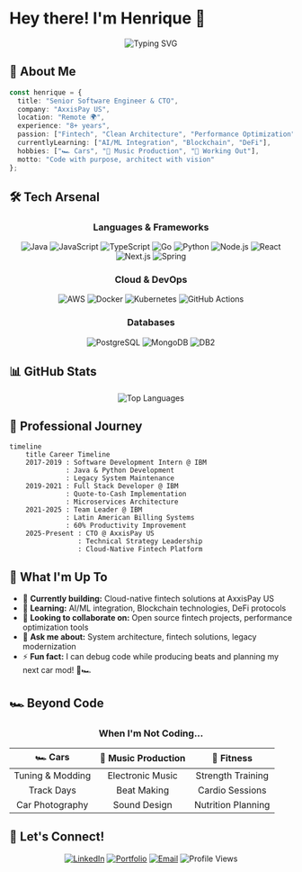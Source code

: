 # Hey there! I'm Henrique 👋

<div align="center">
  
![Typing SVG](https://readme-typing-svg.herokuapp.com?font=Fira+Code&pause=1000&color=00D9FF&center=true&vCenter=true&width=435&lines=Senior+Software+Engineer;CTO+%40+AxxisPay+US;Full-Stack+Developer;Fintech+Enthusiast;Car+Lover+%F0%9F%8F%8E;Music+Producer+%F0%9F%8E%B5;Gym+Rat+%F0%9F%92%AA)

</div>

## 🚀 About Me

```typescript
const henrique = {
  title: "Senior Software Engineer & CTO",
  company: "AxxisPay US",
  location: "Remote 🌍",
  experience: "8+ years",
  passion: ["Fintech", "Clean Architecture", "Performance Optimization"],
  currentlyLearning: ["AI/ML Integration", "Blockchain", "DeFi"],
  hobbies: ["🏎️ Cars", "🎵 Music Production", "💪 Working Out"],
  motto: "Code with purpose, architect with vision"
};
```

## 🛠️ Tech Arsenal

<div align="center">

### Languages & Frameworks
![Java](https://img.shields.io/badge/Java-ED8B00?style=for-the-badge&logo=openjdk&logoColor=white)
![JavaScript](https://img.shields.io/badge/JavaScript-F7DF1E?style=for-the-badge&logo=javascript&logoColor=black)
![TypeScript](https://img.shields.io/badge/TypeScript-007ACC?style=for-the-badge&logo=typescript&logoColor=white)
![Go](https://img.shields.io/badge/Go-00ADD8?style=for-the-badge&logo=go&logoColor=white)
![Python](https://img.shields.io/badge/Python-3776AB?style=for-the-badge&logo=python&logoColor=white)
![Node.js](https://img.shields.io/badge/Node.js-43853D?style=for-the-badge&logo=node.js&logoColor=white)
![React](https://img.shields.io/badge/React-20232A?style=for-the-badge&logo=react&logoColor=61DAFB)
![Next.js](https://img.shields.io/badge/Next.js-000000?style=for-the-badge&logo=next.js&logoColor=white)
![Spring](https://img.shields.io/badge/Spring-6DB33F?style=for-the-badge&logo=spring&logoColor=white)

### Cloud & DevOps
![AWS](https://img.shields.io/badge/AWS-232F3E?style=for-the-badge&logo=amazon-aws&logoColor=white)
![Docker](https://img.shields.io/badge/Docker-2496ED?style=for-the-badge&logo=docker&logoColor=white)
![Kubernetes](https://img.shields.io/badge/Kubernetes-326CE5?style=for-the-badge&logo=kubernetes&logoColor=white)
![GitHub Actions](https://img.shields.io/badge/GitHub_Actions-2088FF?style=for-the-badge&logo=github-actions&logoColor=white)

### Databases
![PostgreSQL](https://img.shields.io/badge/PostgreSQL-316192?style=for-the-badge&logo=postgresql&logoColor=white)
![MongoDB](https://img.shields.io/badge/MongoDB-4EA94B?style=for-the-badge&logo=mongodb&logoColor=white)
![DB2](https://img.shields.io/badge/IBM_DB2-052FAD?style=for-the-badge&logo=ibm&logoColor=white)

</div>

## 📊 GitHub Stats

<div align="center">
  
<!-- ![GitHub Stats](https://github-readme-stats.vercel.app/api?username=hgthome&show_icons=true&theme=tokyonight&hide_border=true&count_private=true) -->

![Top Languages](https://github-readme-stats.vercel.app/api/top-langs/?username=hgthome&layout=compact&theme=tokyonight&hide_border=true)

<!-- ![GitHub Streak](https://github-readme-streak-stats.herokuapp.com/?user=hgthome&theme=tokyonight&hide_border=true) -->

</div>

## 🏢 Professional Journey

```mermaid
timeline
    title Career Timeline
    2017-2019 : Software Development Intern @ IBM
              : Java & Python Development
              : Legacy System Maintenance
    2019-2021 : Full Stack Developer @ IBM
              : Quote-to-Cash Implementation
              : Microservices Architecture
    2021-2025 : Team Leader @ IBM
              : Latin American Billing Systems
              : 60% Productivity Improvement
    2025-Present : CTO @ AxxisPay US
                 : Technical Strategy Leadership
                 : Cloud-Native Fintech Platform
```

## 🎯 What I'm Up To

- 🔭 **Currently building:** Cloud-native fintech solutions at AxxisPay US
- 🌱 **Learning:** AI/ML integration, Blockchain technologies, DeFi protocols
- 👯 **Looking to collaborate on:** Open source fintech projects, performance optimization tools
- 💬 **Ask me about:** System architecture, fintech solutions, legacy modernization
- ⚡ **Fun fact:** I can debug code while producing beats and planning my next car mod! 🎵🏎️

## 🏎️ Beyond Code

<div align="center">

### When I'm Not Coding...

| 🏎️ **Cars** | 🎵 **Music Production** | 💪 **Fitness** |
|:---:|:---:|:---:|
| Tuning & Modding | Electronic Music | Strength Training |
| Track Days | Beat Making | Cardio Sessions |
| Car Photography | Sound Design | Nutrition Planning |

</div>

## 🤝 Let's Connect!

<div align="center">

[![LinkedIn](https://img.shields.io/badge/LinkedIn-0077B5?style=for-the-badge&logo=linkedin&logoColor=white)](https://linkedin.com/in/hgthome)
[![Portfolio](https://img.shields.io/badge/Portfolio-FF5722?style=for-the-badge&logo=todoist&logoColor=white)](https://hgtho.me)
[![Email](https://img.shields.io/badge/Email-D14836?style=for-the-badge&logo=gmail&logoColor=white)](mailto:henrique.thome@outlook.com)
![Profile Views](https://komarev.com/ghpvc/?username=hgthome&color=blueviolet&style=for-the-badge)

</div>
